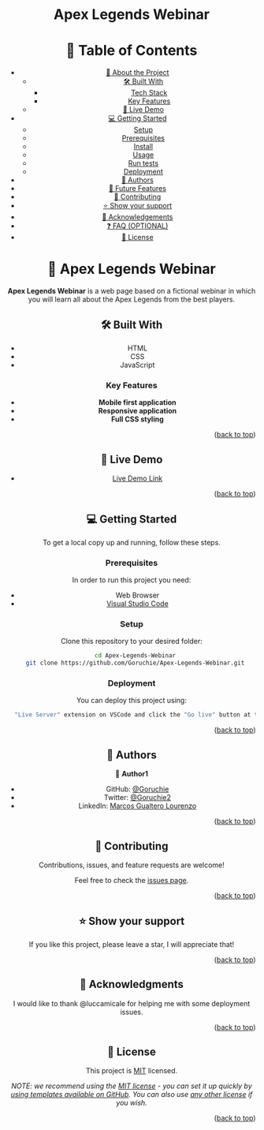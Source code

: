 <a name="readme-top"></a>

<div align="center">
  <h1>Apex Legends Webinar</h1>
<div>
<!-- TABLE OF CONTENTS -->

# 📗 Table of Contents

- [📖 About the Project](#about-project)
  - [🛠 Built With](#built-with)
    - [Tech Stack](#tech-stack)
    - [Key Features](#key-features)
  - [🚀 Live Demo](#live-demo)
- [💻 Getting Started](#getting-started)
  - [Setup](#setup)
  - [Prerequisites](#prerequisites)
  - [Install](#install)
  - [Usage](#usage)
  - [Run tests](#run-tests)
  - [Deployment](#deployment)
- [👥 Authors](#authors)
- [🔭 Future Features](#future-features)
- [🤝 Contributing](#contributing)
- [⭐️ Show your support](#support)
- [🙏 Acknowledgements](#acknowledgements)
- [❓ FAQ (OPTIONAL)](#faq)
- [📝 License](#license)

# 📖 Apex Legends Webinar <a name="about-project"></a>

**Apex Legends Webinar** is a web page based on a fictional webinar in which you will learn all about the Apex Legends from the best players.

## 🛠 Built With <a name="built-with"></a>

- HTML
- CSS
- JavaScript

### Key Features <a name="key-features"></a>

- **Mobile first application**
- **Responsive application**
- **Full CSS styling**

<p align="right">(<a href="#readme-top">back to top</a>)</p>

<!-- LIVE DEMO -->

## 🚀 Live Demo <a name="live-demo"></a>

- [Live Demo Link](https://goruchie.github.io/Apex-Legends-Webinar/)

<p align="right">(<a href="#readme-top">back to top</a>)</p>

## 💻 Getting Started <a name="getting-started"></a>


To get a local copy up and running, follow these steps.

### Prerequisites

In order to run this project you need:

- Web Browser
- [Visual Studio Code](https://code.visualstudio.com/download)

### Setup

Clone this repository to your desired folder:

```sh
  cd Apex-Legends-Webinar
  git clone https://github.com/Goruchie/Apex-Legends-Webinar.git
```

### Deployment

You can deploy this project using:

```sh
  "Live Server" extension on VSCode and click the "Go live" button at the right-bottom corner.
```

<p align="right">(<a href="#readme-top">back to top</a>)</p>

## 👥 Authors <a name="authors"></a>

👤 **Author1**

- GitHub: [@Goruchie](https://github.com/githubhandle)
- Twitter: [@Goruchie2](https://twitter.com/twitterhandle)
- LinkedIn: [Marcos Gualtero Lourenzo](https://www.linkedin.com/in/marcosgualtero/)

<p align="right">(<a href="#readme-top">back to top</a>)</p>

## 🤝 Contributing <a name="contributing"></a>

Contributions, issues, and feature requests are welcome!

Feel free to check the [issues page](https://github.com/Goruchie/Apex-Legends-Webinar/issues/).

<p align="right">(<a href="#readme-top">back to top</a>)</p>

## ⭐️ Show your support <a name="support"></a>

If you like this project, please leave a star, I will appreciate that!

<p align="right">(<a href="#readme-top">back to top</a>)</p>

## 🙏 Acknowledgments <a name="acknowledgements"></a>

I would like to thank @luccamicale for helping me with some deployment issues.

<p align="right">(<a href="#readme-top">back to top</a>)</p>

## 📝 License <a name="license"></a>

This project is [MIT](./LICENSE) licensed.

_NOTE: we recommend using the [MIT license](https://choosealicense.com/licenses/mit/) - you can set it up quickly by [using templates available on GitHub](https://docs.github.com/en/communities/setting-up-your-project-for-healthy-contributions/adding-a-license-to-a-repository). You can also use [any other license](https://choosealicense.com/licenses/) if you wish._

<p align="right">(<a href="#readme-top">back to top</a>)</p>
